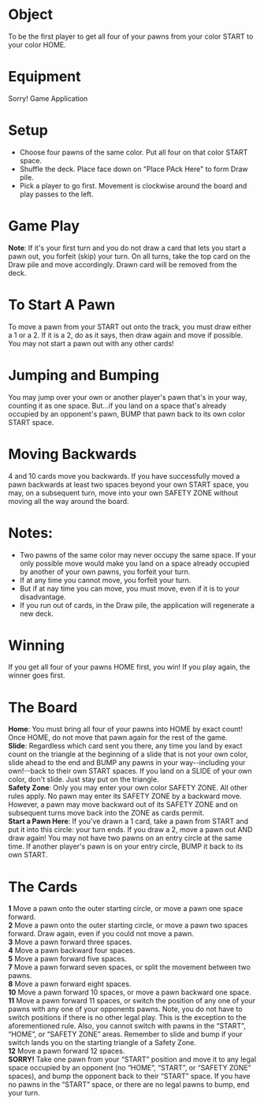 # Object
To be the first player to get all four of your pawns from your color START to your color HOME.

# Equipment
Sorry! Game Application

# Setup
* Choose four pawns of the same color. Put all four on that color START space.
* Shuffle the deck. Place face down on "Place PAck Here" to form Draw pile.
* Pick a player to go first. Movement is clockwise around the board and play passes to the left.

# Game Play
**Note**: If it's your first turn and you do not draw a card that lets you start a pawn out, you forfeit (skip) your turn.
On all turns, take the top card on the Draw pile and move accordingly. Drawn card will be removed from the deck.

# To Start A Pawn
To move a pawn from your START out onto the track, you must draw either a 1 or a 2. If it is a 2, do as it says, then draw again and move if possible. You may not start a pawn out with any other cards!

# Jumping and Bumping
You may jump over your own or another player's pawn that's in your way, counting it as one space. But...if you land on a space that's already occupied by an opponent's pawn, BUMP that pawn back to its own color START space.

# Moving Backwards
4 and 10 cards move you backwards. If you have successfully moved a pawn backwards at least two spaces beyond your own START space, you may, on a subsequent turn, move into your own SAFETY ZONE without moving all the way around the board.

# Notes:
* Two pawns of the same color may never occupy the same space. If your only possible move would make you land on a space already occupied by another of your own pawns, you forfeit your turn.
* If at any time you cannot move, you forfeit your turn.
* But if at nay time you can move, you must move, even if it is to your disadvantage.
* If you run out of cards, in the Draw pile, the application will regenerate a new deck.

# Winning
If you get all four of your pawns HOME first, you win! If you play again, the winner goes first.

# The Board
**Home**: You must bring all four of your pawns into HOME by exact count! Once HOME, do not move that pawn again for the rest of the game. <br>
**Slide**: Regardless which card sent you there, any time you land by exact count on the triangle at the beginning of a slide that is not your own color, slide ahead to the end and BUMP any pawns in your way--including your own!--back to their own START spaces. If you land on a SLIDE of your own color, don't slide. Just stay put on the triangle. <br>
**Safety Zone**: Only you may enter your own color SAFETY ZONE. All other rules apply. No pawn may enter its SAFETY ZONE by a backward move. However, a pawn may move backward out of its SAFETY ZONE and on subsequent turns move back into the ZONE as cards permit. <br>
**Start a Pawn Here**: If you've drawn a 1 card, take a pawn from START and put it into this circle: your turn ends. If you draw a 2, move a pawn out AND draw again! You may not have two pawns on an entry circle at the same time. If another player's pawn is on your entry circle, BUMP it back to its own START. <br>

# The Cards
**1** Move a pawn onto the outer starting circle, or move a pawn one space forward. <br>
**2** Move a pawn onto the outer starting circle, or move a pawn two spaces forward. Draw again, even if you could not move a pawn. <br> 
**3** Move a pawn forward three spaces. <br>
**4** Move a pawn backward four spaces. <br>
**5** Move a pawn forward five spaces. <br>
**7** Move a pawn forward seven spaces, or split the movement between two pawns. <br>
**8** Move a pawn forward eight spaces. <br>
**10** Move a pawn forward 10 spaces, or move a pawn backward one space. <br>
**11** Move a pawn forward 11 spaces, or switch the position of any one of your pawns with any one of your opponents pawns. Note, you do not have to switch positions if there is no other legal play. This is the exception to the aforementioned rule. Also, you cannot switch with pawns in the “START”, “HOME”, or “SAFETY ZONE” areas. Remember to slide and bump if your switch lands you on the starting triangle of a Safety Zone. <br>
**12** Move a pawn forward 12 spaces. <br>
**SORRY!** Take one pawn from your “START” position and move it to any legal space occupied by an opponent (no “HOME”, “START”, or “SAFETY ZONE” spaces), and bump the opponent back to their “START” space. If you have no pawns in the “START” space, or there are no legal pawns to bump, end your turn. <br>